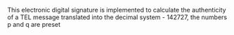 This electronic digital signature is implemented to calculate the authenticity of a TEL message translated into the decimal system - 142727, the numbers p and q are preset
